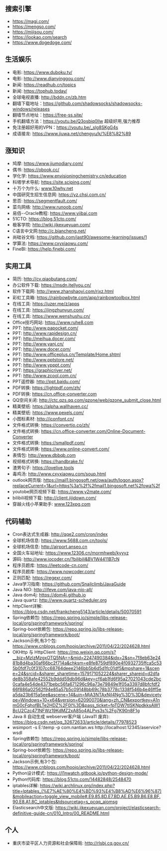 ## 搜索引擎
- https://magi.com/
- https://mengso.com/
- https://mijisou.com/
- https://lookao.com/search
- https://www.dogedoge.com/

## 生活娱乐
- 电影: https://www.duboku.tv/
- 电影: http://www.dianyinggou.com/
- 新闻: https://readhub.cn/topics
- 新闻: https://tophub.today/    
- 全球电视直播: http://bddn.cn/zb.htm
- 翻墙下载地址：https://github.com/shadowsocks/shadowsocks-windows/releases
- 翻墙节点地址：https://free-ss.site/
- 手机翻墙方法：https://youtu.be/Q3osbiq0llw  超级好用,强力推荐
- 免注册超好用的VPN：https://youtu.be/_slg8SKgG4s
- 成语接龙: https://www.jiuwa.net/chengyu/k/%E8%82%89

## 涨知识
- 鸠摩: https://www.jiumodiary.com/
- 偶书: https://obook.cc/
- 学化学: https://www.envisioningchemistry.cn/education
- 科塔学术导航: https://site.sciping.com/
- 十万个为什么: www.10why.net
- 中国研究生招生信息网: https://yz.chsi.com.cn/
- 思否: https://segmentfault.com/
- 菜鸟网络: http://www.runoob.com/
- 易佰--Oracle教程: https://www.yiibai.com
- 51CTO: https://blog.51cto.com/
- 极客学院: http://wiki.jikexueyuan.com/
- C语言中文网:http://c.biancheng.net/
- 尚硅谷文档: https://github.com/jast90/awesome-learning/issues/1
- 学算法: https://www.cxyxiaowu.com/
- FineBI: https://help.finebi.com/
    
## 实用工具
- 简历: http://cv.qiaobutang.com/
- 办公软件下载: https://msdn.itellyou.cn/
- 软件下载网: http://www.zhanshaoyi.com/rjxz.html
- 彩虹工具箱: https://rainbowbyte.com/app/rainbowtoolbox.html
- 在线工具: https://uzer.me/z/apps
- 在线工具: https://jingzhunyun.com/
- 在线工具: https://www.wenshushu.cn/
- Office技巧网站: https://www.ruhe8.com
- PPT: http://www.papocket.com/
- PPT: http://www.rapidesign.cn/
- PPT: http://meihua.docer.com/
- PPT: http://www.yanj.cn/
- PPT: http://www.docer.com/
- PPT: http://www.officeplus.cn/Template/Home.shtml
- PPT: http://www.pptstore.net/
- PPT: http://www.ypppt.com/
- PPT: https://graphicriver.net/
- PPT: http://www.zcool.com.cn/
- PPT遥控器: http://ppt.baidu.com/
- PDF转换: https://lightpdf.com/zh/
- PDF转换: https://cn.office-converter.com
- QQ空间关闭: http://ctc.qzs.qq.com/qzone/web/qzone_submit_close.html
- 精美壁纸: https://alpha.wallhaven.cc/
- 精美壁纸: https://www.pexels.com/
- 小图标素材: http://iconfont.cn/
- 文件格式转换: https://convertio.co/zh/
- 文件格式转换: https://cn.office-converter.com/Online-Document-Converter
- 文件格式转换: https://smallpdf.com/
- 文件格式转换: https://www.online-convert.com/
- 表情包: http://www.dbbqb.com
- 视频格式转换: https://handbrake.fr/
- 渣男句子: https://lovelive.tools 
- 毒鸡汤: http://www.cxyxiaowu.com/soup.html
- outlook网页版: https://mail1.bingosoft.net/owa/auth/logon.aspx?replaceCurrent=1&url=https%3a%2f%2fmail1.bingosoft.net%2fowa%2f
- youtobe网页视频下载: https://www.y2mate.com/
- bilibili视频下载: http://client.jijidown.com/
- 穿越火线小苹果助手: www.123xpg.com

## 代码辅助
- Cron表达式生成器: http://qqe2.com/cron/index
- 全球机场信息: https://www.5688.com.cn/tools/
- 全球机场信息: http://airport.anseo.cn
- 全国火车站地址: https://www.12306.cn/mormhweb/kyyyz
- 源码: http://www.iocoder.cn/?bilibili&BV1W4411B7cN
- 程序员题库: https://leetcode-cn.com/
- 程序员题库: https://www.nowcoder.com/
- 正则匹配: https://regexr.com/
- Java学习指南: https://github.com/Snailclimb/JavaGuide
- Java NIO: http://ifeve.com/java-nio-all/
- Java dom4j: https://dom4j.github.io
- Java quartz: http://www.quartz-scheduler.org
- httpClient详解: https://blog.csdn.net/frankcheng5143/article/details/50070591
- Spring依赖包: https://repo.spring.io/simple/libs-release-local/org/springframework/spring/
- Spring-boot依赖包: https://repo.spring.io/libs-release-local/org/springframework/boot/
- Jackson示例,有3个包: https://www.cnblogs.com/hoojo/archive/2011/04/22/2024628.html
- OKHttp 与 HttpClient: https://mp.weixin.qq.com/s?__biz=MzIzMzgxOTQ5NA==&mid=2247490384&idx=2&sn=7f8eb63e2481b8d4ba30af66bc2f714a&chksm=e8fe8759df890e4f0932735ffca5c535b0fdf7c0f3107cc68764deee2146bb5b6d5d1fc01df5&mpshare=1&scene=24&srcid=&sharer_sharetime=1579171052224&sharer_shareid=d2dfade8b358afe42552b9ddd59db96d&key=cf6ab1fd6f95a27021043cde2bc0cafa4e54de4371bebc56fa671296c96a73e79849e1f05a3397d8bfcfdf266f886a02562f94e85a57b5c09148bb69c78b3778c1338f546b4e46ff5ea5da23b615a5ee&ascene=14&uin=MjA3NTAxNjI4Ng%3D%3D&devicetype=Windows+10+x64&version=62090070&lang=zh_CN&exportkey=A1nmG0cFqhofBLTe2HDZ%2F0I%3D&pass_ticket=fpTDW7tISKNpdkksAW1BcU2Czc471NFWz19KdMZ2xA85o4ALPvs3s%2Fg7K90n8F1g
- Java 8 自动生成 webserver客户端 (Java11 废弃): https://blog.csdn.net/qq_32672633/article/details/77978523
- wsimport -s E:\temp -p com.nantian.ws http://localhost:12345/aservice?wsdl
- Spring依赖包: https://repo.spring.io/simple/libs-release-local/org/springframework/spring/
- Spring-boot依赖包: https://repo.spring.io/libs-release-local/org/springframework/boot/
- Jackson示例,有3个包: https://www.cnblogs.com/hoojo/archive/2011/04/22/2024628.html
- Python设计模式: https://l1nwatch.gitbook.io/python-design-mode/
- Python代码库: https://blog.51cto.com/14482848/2548470
- iptables详解: https://wiki.archlinux.org/index.php?title=Iptables_(%E7%AE%80%E4%BD%93%E4%B8%AD%E6%96%87)&mobileaction=toggle_view_mobile#.E9.85.8D.E7.BD.AE.E5.B9.B6.E8.BF.90.E8.A1.8C_iptables&tdsourcetag=s_pcqq_aiomsg
- Elasticsearch中文版: https://wiki.jikexueyuan.com/project/elasticsearch-definitive-guide-cn/010_Intro/00_README.html

## 个人
- 重庆市梁平区人力资源和社会保障局: http://rlsbj.cq.gov.cn/